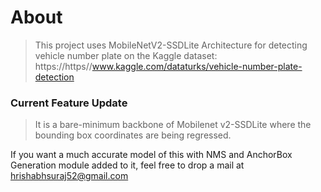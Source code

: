 # About

> This project uses MobileNetV2-SSDLite Architecture for detecting vehicle number plate on the Kaggle dataset: https://https//www.kaggle.com/dataturks/vehicle-number-plate-detection

### Current Feature Update
> It is a bare-minimum backbone of Mobilenet v2-SSDLite where the bounding box coordinates are being regressed. 

If you want a much accurate model of this with NMS and AnchorBox Generation module added to it, feel free to drop a mail at hrishabhsuraj52@gmail.com
